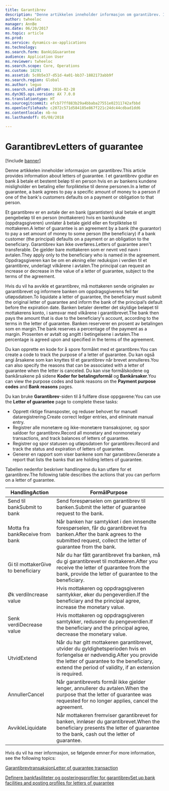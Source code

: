 ```yaml
---
title: Garantibrev
description: "Denne artikkelen inneholder informasjon om garantibrev. I et garantibrev godtar en bank å betale et bestemt beløp til en person hvis en av bankens kundene misligholder en betaling eller forpliktelse til denne personen."
author: twheeloc
manager: AnnBe
ms.date: 06/20/2017
ms.topic: article
ms.prod: 
ms.service: dynamics-ax-applications
ms.technology: 
ms.search.form: BankLGGuarantee
audience: Application User
ms.reviewer: twheeloc
ms.search.scope: Core, Operations
ms.custom: 18291
ms.assetid: 5c0b5e37-d51d-4a01-bb37-1882173abb9f
ms.search.region: Global
ms.author: leguo
ms.search.validFrom: 2016-02-28
ms.dyn365.ops.version: AX 7.0.0
ms.translationtype: HT
ms.sourcegitcommit: efcb77ff883b29a4bbaba27551e02311742afbbd
ms.openlocfilehash: c2072c571d584185e867f221c24dc44cdbad1dd6
ms.contentlocale: nb-no
ms.lasthandoff: 05/08/2018

---
```


# <a name="letters-of-guarantee"></a><span data-ttu-id="a6a25-104">Garantibrev</span><span class="sxs-lookup"><span data-stu-id="a6a25-104">Letters of guarantee</span></span>

[!include [banner](../includes/banner.md)]

<span data-ttu-id="a6a25-105">Denne artikkelen inneholder informasjon om garantibrev.</span><span class="sxs-lookup"><span data-stu-id="a6a25-105">This article provides information about letters of guarantee.</span></span> <span data-ttu-id="a6a25-106">I et garantibrev godtar en bank å betale et bestemt beløp til en person hvis en av bankens kundene misligholder en betaling eller forpliktelse til denne personen.</span><span class="sxs-lookup"><span data-stu-id="a6a25-106">In a letter of guarantee, a bank agrees to pay a specific amount of money to a person if one of the bank's customers defaults on a payment or obligation to that person.</span></span> 

<span data-ttu-id="a6a25-107">Et garantibrev er en avtale der en bank (garantisten) skal betale et angitt pengebeløp til en person (mottakeren) hvis en bankkunde (oppdragsgiveren) unnlater å betale gjeld eller en forpliktelse til mottakeren.</span><span class="sxs-lookup"><span data-stu-id="a6a25-107">A letter of guarantee is an agreement by a bank (the guarantor) to pay a set amount of money to some person (the beneficiary) if a bank customer (the principal) defaults on a payment or an obligation to the beneficiary.</span></span> <span data-ttu-id="a6a25-108">Garantibrev kan ikke overføres.</span><span class="sxs-lookup"><span data-stu-id="a6a25-108">Letters of guarantee aren't transferable.</span></span> <span data-ttu-id="a6a25-109">De gjelder bare mottakeren som er nevnt ved navn i avtalen.</span><span class="sxs-lookup"><span data-stu-id="a6a25-109">They apply only to the beneficiary who is named in the agreement.</span></span> <span data-ttu-id="a6a25-110">Oppdragsgiveren kan be om en økning eller reduksjon i verdien til et garantibrev, underlagt vilkårene i avtalen.</span><span class="sxs-lookup"><span data-stu-id="a6a25-110">The principal can request an increase or decrease in the value of a letter of guarantee, subject to the terms of the agreement.</span></span> 

<span data-ttu-id="a6a25-111">Hvis du vil ha avvikle et garantibrev, må mottakeren sende originalen av garantibrevet og informere banken om oppdragsgiverens feil før utløpsdatoen.</span><span class="sxs-lookup"><span data-stu-id="a6a25-111">To liquidate a letter of guarantee, the beneficiary must submit the original letter of guarantee and inform the bank of the principal’s default before the expiration date.</span></span> <span data-ttu-id="a6a25-112">Banken betaler deretter det skyldige beløpet til mottakerens konto, i samsvar med vilkårene i garantibrevet.</span><span class="sxs-lookup"><span data-stu-id="a6a25-112">The bank then pays the amount that is due to the beneficiary's account, according to the terms in the letter of guarantee.</span></span> <span data-ttu-id="a6a25-113">Banken reserverer en prosent av betalingen som en margin.</span><span class="sxs-lookup"><span data-stu-id="a6a25-113">The bank reserves a percentage of the payment as a margin.</span></span> <span data-ttu-id="a6a25-114">Prosenten er avtalt og angitt i betingelsene i avtalen.</span><span class="sxs-lookup"><span data-stu-id="a6a25-114">The percentage is agreed upon and specified in the terms of the agreement.</span></span> 

<span data-ttu-id="a6a25-115">Du kan opprette en kode for å spore formålet med et garantibrev.</span><span class="sxs-lookup"><span data-stu-id="a6a25-115">You can create a code to track the purpose of a letter of guarantee.</span></span> <span data-ttu-id="a6a25-116">Du kan også angi årsakene som kan knyttes til et garantibrev når brevet annulleres.</span><span class="sxs-lookup"><span data-stu-id="a6a25-116">You can also specify the reasons that can be associated with a letter of guarantee when the letter is canceled.</span></span> <span data-ttu-id="a6a25-117">Du kan vise formålskodene og bankårsakene på sidene **Koder for betalingsformål** og **Bankårsaker**.</span><span class="sxs-lookup"><span data-stu-id="a6a25-117">You can view the purpose codes and bank reasons on the **Payment purpose codes** and **Bank reasons** pages.</span></span> 

<span data-ttu-id="a6a25-118">Du kan bruke **Garantibrev**-siden til å fullføre disse oppgavene:</span><span class="sxs-lookup"><span data-stu-id="a6a25-118">You can use the **Letter of guarantee** page to complete these tasks:</span></span>

-   <span data-ttu-id="a6a25-119">Opprett riktige finansposter, og reduser behovet for manuell dataregistrering.</span><span class="sxs-lookup"><span data-stu-id="a6a25-119">Create correct ledger entries, and eliminate manual entry.</span></span>
-   <span data-ttu-id="a6a25-120">Registrer alle monetære og ikke-monetære transaksjoner, og spor saldoer for garantibrev.</span><span class="sxs-lookup"><span data-stu-id="a6a25-120">Record all monetary and nonmonetary transactions, and track balances of letters of guarantee.</span></span>
-   <span data-ttu-id="a6a25-121">Registrer og spor statusen og utløpsdatoen for garantibrev.</span><span class="sxs-lookup"><span data-stu-id="a6a25-121">Record and track the status and expiration of letters of guarantee.</span></span>
-   <span data-ttu-id="a6a25-122">Generer en rapport som viser bankene som har garantibrev.</span><span class="sxs-lookup"><span data-stu-id="a6a25-122">Generate a report that lists the banks that are holding letters of guarantee.</span></span>

<span data-ttu-id="a6a25-123">Tabellen nedenfor beskriver handlingene du kan utføre for et garantibrev.</span><span class="sxs-lookup"><span data-stu-id="a6a25-123">The following table describes the actions that you can perform on a letter of guarantee.</span></span>

| <span data-ttu-id="a6a25-124">Handling</span><span class="sxs-lookup"><span data-stu-id="a6a25-124">Action</span></span>              | <span data-ttu-id="a6a25-125">Formål</span><span class="sxs-lookup"><span data-stu-id="a6a25-125">Purpose</span></span>                                                                                                                   |
|---------------------|---------------------------------------------------------------------------------------------------------------------------|
| <span data-ttu-id="a6a25-126">Send til bank</span><span class="sxs-lookup"><span data-stu-id="a6a25-126">Submit to bank</span></span>      | <span data-ttu-id="a6a25-127">Send forespørselen om garantibrev til banken.</span><span class="sxs-lookup"><span data-stu-id="a6a25-127">Submit the letter of guarantee request to the bank.</span></span>                                                                       |
| <span data-ttu-id="a6a25-128">Motta fra bank</span><span class="sxs-lookup"><span data-stu-id="a6a25-128">Receive from bank</span></span>   | <span data-ttu-id="a6a25-129">Når banken har samtykket i den innsendte forespørselen, får du garantibrevet fra banken.</span><span class="sxs-lookup"><span data-stu-id="a6a25-129">After the bank agrees to the submitted request, collect the letter of guarantee from the bank.</span></span>                            |
| <span data-ttu-id="a6a25-130">Gi til mottaker</span><span class="sxs-lookup"><span data-stu-id="a6a25-130">Give to beneficiary</span></span> | <span data-ttu-id="a6a25-131">Når du har fått garantibrevet fra banken, må du gi garantibrevet til mottakeren.</span><span class="sxs-lookup"><span data-stu-id="a6a25-131">After you receive the letter of guarantee from the bank, provide the letter of guarantee to the beneficiary.</span></span>              |
| <span data-ttu-id="a6a25-132">Øk verdi</span><span class="sxs-lookup"><span data-stu-id="a6a25-132">Increase value</span></span>      | <span data-ttu-id="a6a25-133">Hvis mottakeren og oppdragsgiveren samtykker, øker du pengeverdien.</span><span class="sxs-lookup"><span data-stu-id="a6a25-133">If the beneficiary and the principal agree, increase the monetary value.</span></span>                                                  |
| <span data-ttu-id="a6a25-134">Senk verdi</span><span class="sxs-lookup"><span data-stu-id="a6a25-134">Decrease value</span></span>      | <span data-ttu-id="a6a25-135">Hvis mottakeren og oppdragsgiveren samtykker, reduserer du pengeverdien.</span><span class="sxs-lookup"><span data-stu-id="a6a25-135">If the beneficiary and the principal agree, decrease the monetary value.</span></span>                                                  |
| <span data-ttu-id="a6a25-136">Utvid</span><span class="sxs-lookup"><span data-stu-id="a6a25-136">Extend</span></span>              | <span data-ttu-id="a6a25-137">Når du har gitt mottakeren garantibrevet, utvider du gyldighetsperioden hvis en forlengelse er nødvendig.</span><span class="sxs-lookup"><span data-stu-id="a6a25-137">After you provide the letter of guarantee to the beneficiary, extend the period of validity, if an extension is required.</span></span> |
| <span data-ttu-id="a6a25-138">Annuller</span><span class="sxs-lookup"><span data-stu-id="a6a25-138">Cancel</span></span>              | <span data-ttu-id="a6a25-139">Når garantibrevets formål ikke gjelder lenger, annullerer du avtalen.</span><span class="sxs-lookup"><span data-stu-id="a6a25-139">When the purpose that the letter of guarantee was requested for no longer applies, cancel the agreement.</span></span>                  |
| <span data-ttu-id="a6a25-140">Avvikle</span><span class="sxs-lookup"><span data-stu-id="a6a25-140">Liquidate</span></span>           | <span data-ttu-id="a6a25-141">Når mottakeren fremviser garantibrevet for banken, innløser du garantibrevet.</span><span class="sxs-lookup"><span data-stu-id="a6a25-141">When the beneficiary presents the letter of guarantee to the bank, cash out the letter of guarantee.</span></span>                      |


<span data-ttu-id="a6a25-142">Hvis du vil ha mer informasjon, se følgende emner:</span><span class="sxs-lookup"><span data-stu-id="a6a25-142">For more information, see the following topics:</span></span>

[<span data-ttu-id="a6a25-143">Garantibrevtransaksjon</span><span class="sxs-lookup"><span data-stu-id="a6a25-143">Letter of guarantee transaction</span></span>](tasks/letter-guarantee-transaction.md)

[<span data-ttu-id="a6a25-144">Definere bankfasiliteter og posteringsprofiler for garantibrev</span><span class="sxs-lookup"><span data-stu-id="a6a25-144">Set up bank facilities and posting profiles for letters of guarantee</span></span>](tasks/set-up-bank-facilities-posting-profiles.md)



